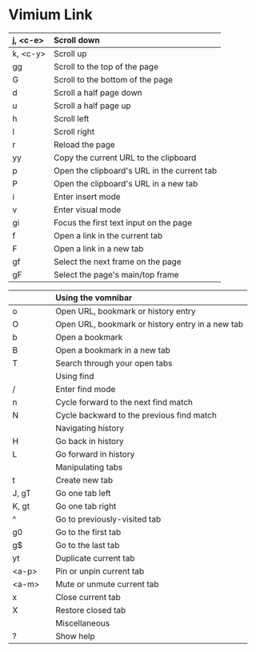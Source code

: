 # Vimium Link



| j, &lt;c-e&gt; | Scroll down |
| :--- | :--- |
| k, &lt;c-y&gt; | Scroll up |
| gg | Scroll to the top of the page |
| G | Scroll to the bottom of the page |
| d | Scroll a half page down |
| u | Scroll a half page up |
| h | Scroll left |
| l | Scroll right |
| r | Reload the page |
| yy | Copy the current URL to the clipboard |
| p | Open the clipboard's URL in the current tab |
| P | Open the clipboard's URL in a new tab |
| i | Enter insert mode |
| v | Enter visual mode |
| gi | Focus the first text input on the page |
| f | Open a link in the current tab |
| F | Open a link in a new tab |
| gf | Select the next frame on the page |
| gF | Select the page's main/top frame |

|  |  | Using the vomnibar |
| :--- | :--- | :--- |
| o |  | Open URL, bookmark or history entry |
| O |  | Open URL, bookmark or history entry in a new tab |
| b |  | Open a bookmark |
| B |  | Open a bookmark in a new tab |
| T |  | Search through your open tabs |
|  |  | Using find |
| / |  | Enter find mode |
| n |  | Cycle forward to the next find match |
| N |  | Cycle backward to the previous find match |
|  |  | Navigating history |
| H |  | Go back in history |
| L |  | Go forward in history |
|  |  | Manipulating tabs |
| t |  | Create new tab |
| J, gT |  | Go one tab left |
| K, gt |  | Go one tab right |
| ^ |  | Go to previously-visited tab |
| g0 |  | Go to the first tab |
| g$ |  | Go to the last tab |
| yt |  | Duplicate current tab |
| &lt;a-p&gt; |  | Pin or unpin current tab |
| &lt;a-m&gt; |  | Mute or unmute current tab |
| x |  | Close current tab |
| X |  | Restore closed tab |
|  |  | Miscellaneous |
| ? |  | Show help |

